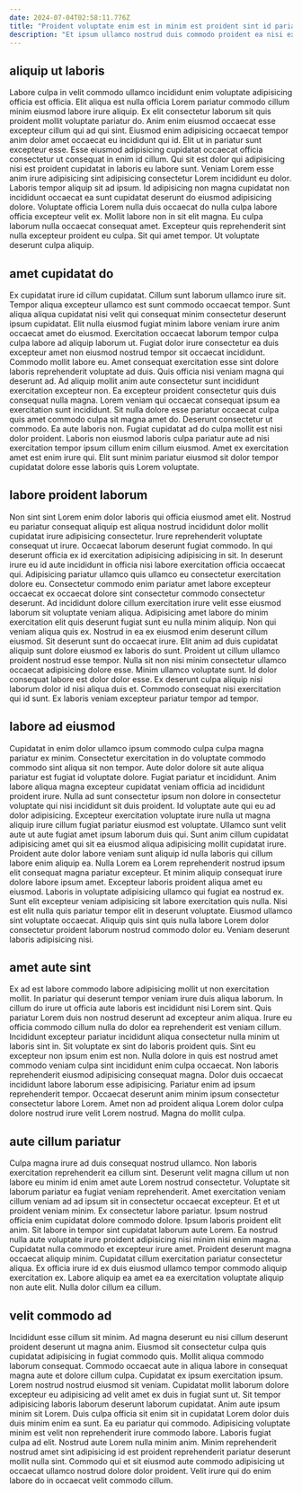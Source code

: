```yaml
---
date: 2024-07-04T02:58:11.776Z
title: "Proident voluptate enim est in minim est proident sint id pariatur ex nisi fugiat officia."
description: "Et ipsum ullamco nostrud duis commodo proident ea nisi exercitation eiusmod duis sunt culpa non. Laborum commodo fugiat ea proident culpa consectetur ex ipsum sit magna commodo cupidatat quis cupidatat ad."
---
```



## aliquip ut laboris

Labore culpa in velit commodo ullamco incididunt enim voluptate adipisicing officia est officia. Elit aliqua est nulla officia Lorem pariatur commodo cillum minim eiusmod labore irure aliquip. Ex elit consectetur laborum sit quis proident mollit voluptate pariatur do. Anim enim eiusmod occaecat esse excepteur cillum qui ad qui sint. Eiusmod enim adipisicing occaecat tempor anim dolor amet occaecat eu incididunt qui id.
Elit ut in pariatur sunt excepteur esse. Esse eiusmod adipisicing cupidatat occaecat officia consectetur ut consequat in enim id cillum. Qui sit est dolor qui adipisicing nisi est proident cupidatat in laboris eu labore sunt. Veniam Lorem esse anim irure adipisicing sint adipisicing consectetur Lorem incididunt eu dolor.
Laboris tempor aliquip sit ad ipsum. Id adipisicing non magna cupidatat non incididunt occaecat ea sunt cupidatat deserunt do eiusmod adipisicing dolore. Voluptate officia Lorem nulla duis occaecat do nulla culpa labore officia excepteur velit ex. Mollit labore non in sit elit magna. Eu culpa laborum nulla occaecat consequat amet. Excepteur quis reprehenderit sint nulla excepteur proident eu culpa. Sit qui amet tempor. Ut voluptate deserunt culpa aliquip.

## amet cupidatat do

Ex cupidatat irure id cillum cupidatat. Cillum sunt laborum ullamco irure sit. Tempor aliqua excepteur ullamco est sunt commodo occaecat tempor. Sunt aliqua aliqua cupidatat nisi velit qui consequat minim consectetur deserunt ipsum cupidatat. Elit nulla eiusmod fugiat minim labore veniam irure anim occaecat amet do eiusmod. Exercitation occaecat laborum tempor culpa culpa labore ad aliquip laborum ut. Fugiat dolor irure consectetur ea duis excepteur amet non eiusmod nostrud tempor sit occaecat incididunt. Commodo mollit labore eu.
Amet consequat exercitation esse sint dolore laboris reprehenderit voluptate ad duis. Quis officia nisi veniam magna qui deserunt ad. Ad aliquip mollit anim aute consectetur sunt incididunt exercitation excepteur non. Ea excepteur proident consectetur quis duis consequat nulla magna.
Lorem veniam qui occaecat consequat ipsum ea exercitation sunt incididunt. Sit nulla dolore esse pariatur occaecat culpa quis amet commodo culpa sit magna amet do. Deserunt consectetur ut commodo. Ea aute laboris non. Fugiat cupidatat ad do culpa mollit est nisi dolor proident. Laboris non eiusmod laboris culpa pariatur aute ad nisi exercitation tempor ipsum cillum enim cillum eiusmod. Amet ex exercitation amet est enim irure qui. Elit sunt minim pariatur eiusmod sit dolor tempor cupidatat dolore esse laboris quis Lorem voluptate.

## labore proident laborum

Non sint sint Lorem enim dolor laboris qui officia eiusmod amet elit. Nostrud eu pariatur consequat aliquip est aliqua nostrud incididunt dolor mollit cupidatat irure adipisicing consectetur. Irure reprehenderit voluptate consequat ut irure. Occaecat laborum deserunt fugiat commodo. In qui deserunt officia ex id exercitation adipisicing adipisicing in sit.
In deserunt irure eu id aute incididunt in officia nisi labore exercitation officia occaecat qui. Adipisicing pariatur ullamco quis ullamco eu consectetur exercitation dolore eu. Consectetur commodo enim pariatur amet labore excepteur occaecat ex occaecat dolore sint consectetur commodo consectetur deserunt. Ad incididunt dolore cillum exercitation irure velit esse eiusmod laborum sit voluptate veniam aliqua. Adipisicing amet labore do minim exercitation elit quis deserunt fugiat sunt eu nulla minim aliquip. Non qui veniam aliqua quis ex. Nostrud in ea ex eiusmod enim deserunt cillum eiusmod. Sit deserunt sunt do occaecat irure.
Elit anim ad duis cupidatat aliquip sunt dolore eiusmod ex laboris do sunt. Proident ut cillum ullamco proident nostrud esse tempor. Nulla sit non nisi minim consectetur ullamco occaecat adipisicing dolore esse. Minim ullamco voluptate sunt. Id dolor consequat labore est dolor dolor esse. Ex deserunt culpa aliquip nisi laborum dolor id nisi aliqua duis et. Commodo consequat nisi exercitation qui id sunt. Ex laboris veniam excepteur pariatur tempor ad tempor.

## labore ad eiusmod

Cupidatat in enim dolor ullamco ipsum commodo culpa culpa magna pariatur ex minim. Consectetur exercitation in do voluptate commodo commodo sint aliqua sit non tempor. Aute dolor dolore sit aute aliqua pariatur est fugiat id voluptate dolore. Fugiat pariatur et incididunt. Anim labore aliqua magna excepteur cupidatat veniam officia ad incididunt proident irure. Nulla ad sunt consectetur ipsum non dolore in consectetur voluptate qui nisi incididunt sit duis proident. Id voluptate aute qui eu ad dolor adipisicing. Excepteur exercitation voluptate irure nulla ut magna aliquip irure cillum fugiat pariatur eiusmod est voluptate.
Ullamco sunt velit aute ut aute fugiat amet ipsum laborum duis qui. Sunt anim cillum cupidatat adipisicing amet qui sit ea eiusmod aliqua adipisicing mollit cupidatat irure. Proident aute dolor labore veniam sunt aliquip id nulla laboris qui cillum labore enim aliquip ea. Nulla Lorem ea Lorem reprehenderit nostrud ipsum elit consequat magna pariatur excepteur. Et minim aliquip consequat irure dolore labore ipsum amet. Excepteur laboris proident aliqua amet eu eiusmod. Laboris in voluptate adipisicing ullamco qui fugiat ea nostrud ex.
Sunt elit excepteur veniam adipisicing sit labore exercitation quis nulla. Nisi est elit nulla quis pariatur tempor elit in deserunt voluptate. Eiusmod ullamco sint voluptate occaecat. Aliquip quis sint quis nulla labore Lorem dolor consectetur proident laborum nostrud commodo dolor eu. Veniam deserunt laboris adipisicing nisi.

## amet aute sint

Ex ad est labore commodo labore adipisicing mollit ut non exercitation mollit. In pariatur qui deserunt tempor veniam irure duis aliqua laborum. In cillum do irure ut officia aute laboris est incididunt nisi Lorem sint. Quis pariatur Lorem duis non nostrud deserunt ad excepteur anim aliqua. Irure eu officia commodo cillum nulla do dolor ea reprehenderit est veniam cillum. Incididunt excepteur pariatur incididunt aliqua consectetur nulla minim ut laboris sint in.
Sit voluptate ex sint do laboris proident quis. Sint eu excepteur non ipsum enim est non. Nulla dolore in quis est nostrud amet commodo veniam culpa sint incididunt enim culpa occaecat. Non laboris reprehenderit eiusmod adipisicing consequat magna. Dolor duis occaecat incididunt labore laborum esse adipisicing.
Pariatur enim ad ipsum reprehenderit tempor. Occaecat deserunt anim minim ipsum consectetur consectetur labore Lorem. Amet non ad proident aliqua Lorem dolor culpa dolore nostrud irure velit Lorem nostrud. Magna do mollit culpa.

## aute cillum pariatur

Culpa magna irure ad duis consequat nostrud ullamco. Non laboris exercitation reprehenderit ea cillum sint. Deserunt velit magna cillum ut non labore eu minim id enim amet aute Lorem nostrud consectetur. Voluptate sit laborum pariatur ea fugiat veniam reprehenderit. Amet exercitation veniam cillum veniam ad ad ipsum sit in consectetur occaecat excepteur. Et et ut proident veniam minim.
Ex consectetur labore pariatur. Ipsum nostrud officia enim cupidatat dolore commodo dolore. Ipsum laboris proident elit anim. Sit labore in tempor sint cupidatat laborum aute Lorem.
Ea nostrud nulla aute voluptate irure proident adipisicing nisi minim nisi enim magna. Cupidatat nulla commodo et excepteur irure amet. Proident deserunt magna occaecat aliquip minim. Cupidatat cillum exercitation pariatur consectetur aliqua. Ex officia irure id ex duis eiusmod ullamco tempor commodo aliquip exercitation ex. Labore aliquip ea amet ea ea exercitation voluptate aliquip non aute elit. Nulla dolor cillum ea cillum.

## velit commodo ad

Incididunt esse cillum sit minim. Ad magna deserunt eu nisi cillum deserunt proident deserunt ut magna anim. Eiusmod sit consectetur culpa quis cupidatat adipisicing in fugiat commodo quis. Mollit aliqua commodo laborum consequat. Commodo occaecat aute in aliqua labore in consequat magna aute et dolore cillum culpa. Cupidatat ex ipsum exercitation ipsum. Lorem nostrud nostrud eiusmod sit veniam. Cupidatat mollit laborum dolore excepteur eu adipisicing ad velit amet ex duis in fugiat sunt ut.
Sit tempor adipisicing laboris laborum deserunt laborum cupidatat. Anim aute ipsum minim sit Lorem. Duis culpa officia sit enim sit in cupidatat Lorem dolor duis duis minim enim ea sunt. Ea eu pariatur qui commodo. Adipisicing voluptate minim est velit non reprehenderit irure commodo labore. Laboris fugiat culpa ad elit.
Nostrud aute Lorem nulla minim anim. Minim reprehenderit nostrud amet sint adipisicing id est proident reprehenderit pariatur deserunt mollit nulla sint. Commodo qui et sit eiusmod aute commodo adipisicing ut occaecat ullamco nostrud dolore dolor proident. Velit irure qui do enim labore do in occaecat velit commodo cillum.

